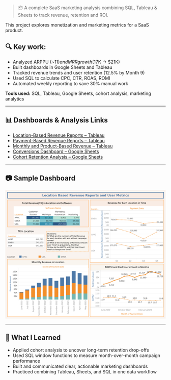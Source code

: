 > 📦 A complete SaaS marketing analysis combining SQL, Tableau & Sheets to track revenue, retention and ROI.

This project explores monetization and marketing metrics for a SaaS product.

## 🔍 Key work:

- Analyzed ARPPU (~$11) and MRR growth ($17K → $21K)
- Built dashboards in Google Sheets and Tableau
- Tracked revenue trends and user retention (12.5% by Month 9)
- Used SQL to calculate CPC, CTR, ROAS, ROMI
- Automated weekly reporting to save 30% manual work

**Tools used:** SQL, Tableau, Google Sheets, cohort analysis, marketing analytics

---

## 📊 Dashboards & Analysis Links

- [Location-Based Revenue Reports – Tableau](https://public.tableau.com/app/profile/cem.kahvecioglu/viz/UnitEconomicsSaaSFinancialMetrics/LocationBasedRevenueReportsandUserMetrics)
- [Payment-Based Revenue Reports – Tableau](https://public.tableau.com/app/profile/cem.kahvecioglu/viz/Payment-BasedRevenueReports/PaymentDateReports)
- [Monthly and Product-Based Revenue – Tableau](https://public.tableau.com/app/profile/cem.kahvecioglu/viz/RevenueReports_17492974831360/Dashboard1#1)
- [Conversions Dashboard – Google Sheets](https://docs.google.com/spreadsheets/d/1_ceNWVBsuXzbWSdvaeN4gRUPaifxpr7i7EQ_j3RGzas/edit?gid=1012928360#gid=1012928360)
- [Cohort Retention Analysis – Google Sheets](https://docs.google.com/spreadsheets/d/1PSg_Jr3qz8FUQ5qzf0q-LJ87h20C8p0WM-TvZugrNbg/edit?gid=1608704866#gid=1608704866)

---

## 📷 Sample Dashboard

![Revenue Dashboard](./dashboard-preview.png)



---

## 🧠 What I Learned

- Applied cohort analysis to uncover long-term retention drop-offs  
- Used SQL window functions to measure month-over-month campaign performance  
- Built and communicated clear, actionable marketing dashboards  
- Practiced combining Tableau, Sheets, and SQL in one data workflow

